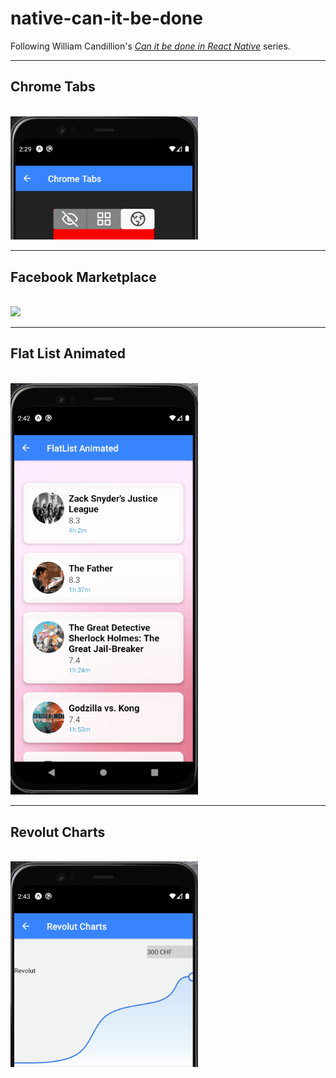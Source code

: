 # native-can-it-be-done
Following William Candillion's [_Can it be done in React Native_](https://www.youtube.com/playlist?list=PLkOyNuxGl9jx02vhWRCSPwbcSRvV9wWh1) series.

---
Chrome Tabs
---
</br>
<img src='./assets/gifs/chrome-tabs.gif' width="300">

---
Facebook Marketplace
---
</br>
<img src='./assets/gifs/facebook-marketplace.gif' width="300">

---
Flat List Animated
---
</br>
<img src='./assets/gifs/flat-list-animated.gif' width="300">

---
Revolut Charts
---
</br>
<img src='./assets/gifs/revolut-charts.gif' width="300">